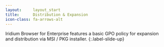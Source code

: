 ```yaml
---
layout:		layout_start
title:		Distribution & Expansion
icon-class: fa-arrows-alt
---
```

Iridium Browser for Enterprise features a basic GPO policy for expansion and distribution via MSI / PKG installer.
{:.label-slide-up}
